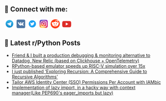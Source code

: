 ## 🔎 Connect with me:
[<img src="https://github.com/bullbesh/bullbesh/blob/main/images/Telegram.png" width="32" height="32" />](https://t.me/bullbesh)
[<img src="https://github.com/bullbesh/bullbesh/blob/main/images/VK.png" width="32" height="32" />](https://vk.com/bullbesh)
[<img src="https://github.com/bullbesh/bullbesh/blob/main/images/Twitter.png" width="32" height="32" />](https://twitter.com/bullbesh1)
[<img src="https://github.com/bullbesh/bullbesh/blob/main/images/Instagram.png" width="32" height="32" />](https://www.instagram.com/bullbesh)
[<img src="https://github.com/bullbesh/bullbesh/blob/main/images/Reddit.png" width="32" height="32" />](https://www.reddit.com/user/bullbesh)
[<img src="https://github.com/bullbesh/bullbesh/blob/main/images/YouTube.png" width="32" height="32" />](https://www.youtube.com/channel/UCtfjRs6uzgq5mfm8S06WTcg)

## 📕 Latest r/Python Posts
<!-- BLOG-POST-LIST:START -->
- [Friend &amp; I built a production debugging &amp; monitoring alternative to Datadog, New Relic &lpar;based on Clickhouse + OpenTelemetry&rpar;](https://www.reddit.com/r/Python/comments/13j9inv/friend_i_built_a_production_debugging_monitoring/)
- [RPython-based emulator speeds up RISC-V simulation over 15x](https://www.reddit.com/r/Python/comments/13j9i06/rpythonbased_emulator_speeds_up_riscv_simulation/)
- [I just published ‘Exploring Recursion: A Comprehensive Guide to Recursive Algorithms’](https://www.reddit.com/r/Python/comments/13j8xvc/i_just_published_exploring_recursion_a/)
- [Tailor AWS Identity Center &lpar;SSO&rpar; Permissions Per Account with IAMbic](https://www.reddit.com/r/Python/comments/13j88x7/tailor_aws_identity_center_sso_permissions_per/)
- [Implementation of lazy import, in a hacky way with context manager&lpar;Like PEP690&#39;s eager_imports but lazy&rpar;](https://www.reddit.com/r/Python/comments/13j7la4/implementation_of_lazy_import_in_a_hacky_way_with/)
<!-- BLOG-POST-LIST:END -->
